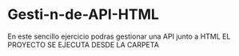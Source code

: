 # Gesti-n-de-API-HTML
En este sencillo ejercicio podras gestionar una API junto a HTML EL PROYECTO SE EJECUTA DESDE LA CARPETA
